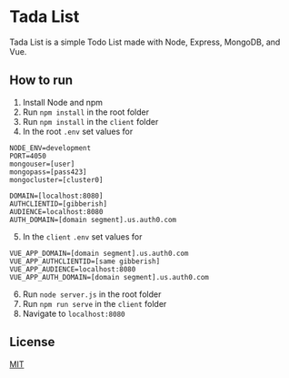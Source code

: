 # Tada List

Tada List is a simple Todo List made with Node, Express, MongoDB, and Vue.

## How to run
1. Install Node and npm
2. Run `npm install` in the root folder
3. Run `npm install` in the `client` folder
4. In the root `.env` set values for
```
NODE_ENV=development
PORT=4050
mongouser=[user]
mongopass=[pass423]
mongocluster=[cluster0]

DOMAIN=[localhost:8080]
AUTHCLIENTID=[gibberish]
AUDIENCE=localhost:8080
AUTH_DOMAIN=[domain segment].us.auth0.com
```
5. In the `client` `.env` set values for
```
VUE_APP_DOMAIN=[domain segment].us.auth0.com
VUE_APP_AUTHCLIENTID=[same gibberish]
VUE_APP_AUDIENCE=localhost:8080
VUE_APP_AUTH_DOMAIN=[domain segment].us.auth0.com
```
6. Run `node server.js` in the root folder
7. Run `npm run serve` in the `client` folder
8. Navigate to `localhost:8080`

## License
[MIT](https://choosealicense.com/licenses/mit/)

